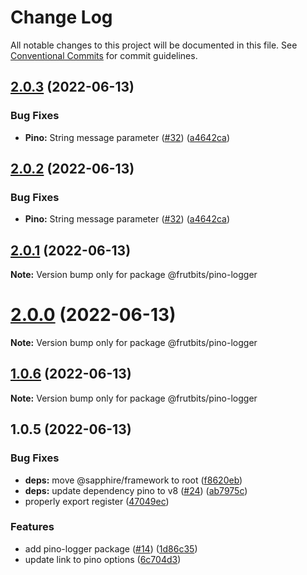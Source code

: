 # Change Log

All notable changes to this project will be documented in this file.
See [Conventional Commits](https://conventionalcommits.org) for commit guidelines.

## [2.0.3](https://github.com/frutbits/sapphire-plugins/compare/@frutbits/pino-logger@2.0.1...@frutbits/pino-logger@2.0.3) (2022-06-13)


### Bug Fixes

* **Pino:** String message parameter ([#32](https://github.com/frutbits/sapphire-plugins/issues/32)) ([a4642ca](https://github.com/frutbits/sapphire-plugins/commit/a4642ca8a8835936b22a21c537dce2cd2bee6fd8))





## [2.0.2](https://github.com/frutbits/sapphire-plugins/compare/@frutbits/pino-logger@2.0.1...@frutbits/pino-logger@2.0.2) (2022-06-13)


### Bug Fixes

* **Pino:** String message parameter ([#32](https://github.com/frutbits/sapphire-plugins/issues/32)) ([a4642ca](https://github.com/frutbits/sapphire-plugins/commit/a4642ca8a8835936b22a21c537dce2cd2bee6fd8))





## [2.0.1](https://github.com/frutbits/sapphire-plugins/compare/@frutbits/pino-logger@2.0.0...@frutbits/pino-logger@2.0.1) (2022-06-13)

**Note:** Version bump only for package @frutbits/pino-logger





# [2.0.0](https://github.com/frutbits/sapphire-plugins/compare/@frutbits/pino-logger@1.0.6...@frutbits/pino-logger@2.0.0) (2022-06-13)

**Note:** Version bump only for package @frutbits/pino-logger





## [1.0.6](https://github.com/frutbits/sapphire-plugins/compare/@frutbits/pino-logger@1.0.5...@frutbits/pino-logger@1.0.6) (2022-06-13)

**Note:** Version bump only for package @frutbits/pino-logger





## 1.0.5 (2022-06-13)


### Bug Fixes

* **deps:** move @sapphire/framework to root ([f8620eb](https://github.com/frutbits/sapphire-plugins/commit/f8620ebcd0e9130d03793cc3adaf07df4f246aaf))
* **deps:** update dependency pino to v8 ([#24](https://github.com/frutbits/sapphire-plugins/issues/24)) ([ab7975c](https://github.com/frutbits/sapphire-plugins/commit/ab7975c7ee76a5e9cd038fdb555e1bba5a24807b))
* properly export register ([47049ec](https://github.com/frutbits/sapphire-plugins/commit/47049ec85a851baec4fa7e57c35fa0b18695cf86))


### Features

* add pino-logger package ([#14](https://github.com/frutbits/sapphire-plugins/issues/14)) ([1d86c35](https://github.com/frutbits/sapphire-plugins/commit/1d86c3540031c786b2e2ba80a20f0701f4d2523e))
* update link to pino options ([6c704d3](https://github.com/frutbits/sapphire-plugins/commit/6c704d3f6d4094d1818359820871ba7b29971249))
